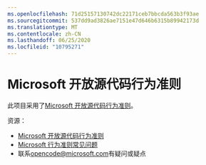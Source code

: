 ```yaml
---
ms.openlocfilehash: 71d25157130742dc22171ceb7bbcda563b3f93ae
ms.sourcegitcommit: 537dd9ad3826ae7151e47d646b6315b89942173d
ms.translationtype: MT
ms.contentlocale: zh-CN
ms.lasthandoff: 06/25/2020
ms.locfileid: "10795271"
---
```

# Microsoft 开放源代码行为准则

此项目采用了[Microsoft 开放源代码行为准则](https://opensource.microsoft.com/codeofconduct/)。

资源：

- [Microsoft 开放源代码行为准则](https://opensource.microsoft.com/codeofconduct/)
- [Microsoft 行为准则常见问题](https://opensource.microsoft.com/codeofconduct/faq/)
- 联系[opencode@microsoft.com](mailto:opencode@microsoft.com)有疑问或疑点
